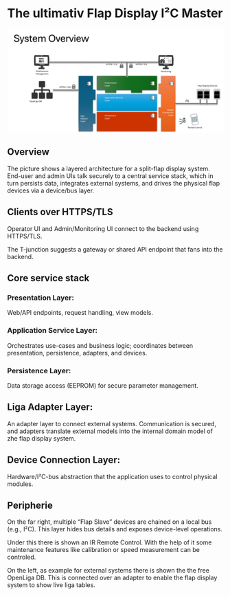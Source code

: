 # The ultimativ Flap Display I²C Master

![](images//Overview.jpg)

## Overview
The picture shows a layered architecture for a split-flap display system. End-user and admin UIs talk securely to a central service stack, which in turn persists data, integrates external systems, and drives the physical flap devices via a device/bus layer.

## Clients over HTTPS/TLS

Operator UI and Admin/Monitoring UI connect to the backend using HTTPS/TLS.

The T-junction suggests a gateway or shared API endpoint that fans into the backend.

## Core service stack

### Presentation Layer: 
Web/API endpoints, request handling, view models.

### Application Service Layer: 
Orchestrates use-cases and business logic; coordinates between presentation, persistence, adapters, and devices.

### Persistence Layer: 
Data storage access (EEPROM) for secure parameter management.

## Liga Adapter Layer: 
An adapter layer to connect external systems. Communication is secured, and adapters translate external models into the internal domain model of zhe flap display system.

## Device Connection Layer: 
Hardware/I²C-bus abstraction that the application uses to control physical modules.

## Peripherie

On the far right, multiple “Flap Slave” devices are chained on a local bus (e.g., I²C). This layer hides bus details and exposes device-level operations.

Under this there is shown an IR Remote Control. With the help of it some maintenance features like calibration or speed measurement  can be controled.

On the left, as example for external systems there is shown the the free OpenLiga DB. This is connected over an adapter to enable the flap display system to show live liga tables.